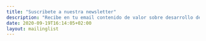```yaml
---
title: "Suscribete a nuestra newsletter"
description: "Recibe en tu email contenido de valor sobre desarrollo de software, buenas prácticas de ingeniería y desarrollo de producto."
date: 2020-09-19T16:14:05+02:00
layout: mailinglist
---
```

